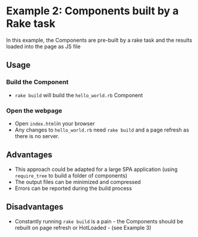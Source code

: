 # Example 2: Components built by a Rake task

In this example, the Components are pre-built by a rake task and the results loaded into the page as JS file

## Usage

### Build the Component

+ `rake build` will build the `hello_world.rb` Component

### Open the webpage

+ Open `index.html`in your browser
+ Any changes to `hello_world.rb` need `rake build` and a page refresh as there is no server.

## Advantages

+ This approach could be adapted for a large SPA application (using `require_tree` to build a folder of components)
+ The output files can be minimized and compressed
+ Errors can be reported during the build process

## Disadvantages

+ Constantly running `rake build` is a pain - the Components should be rebuilt on page refresh or HotLoaded - (see Example 3)
